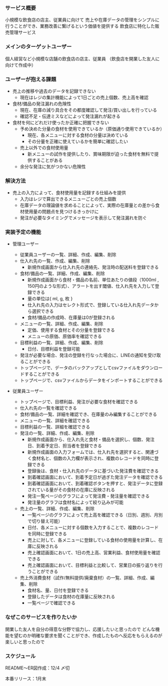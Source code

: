 ### サービス概要

小規模な飲食店の店主、従業員に向けて
売上や在庫データの管理をシンプルに行うことができ、業務改善に繋げるという価値を提供する
飲食店に特化した販売管理サービス

### メインのターゲットユーザー

個人経営など小規模な店舗の飲食店の店主、従業員
（飲食店を開業した友人に向けて作成中）

### ユーザーが抱える課題

- 売上の推移や過去のデータを記録できない
    - 現在はレジの集計機能によって1日ごとの売上個数、売上高を確認
- 食材/備品の発注漏れの危険性
    - 現在、在庫の減り具合をその都度確認して発注/買い出しを行っている
    - 確認不足・伝達ミスなどによって発注漏れが起きる
- 食材を何にどれだけ使ったか正確に把握できない
    - 予め決めた分量の食材を使用できているか（原価通り使用できているか）
        - 現在、各メニューに対する食材の分量は決めている
        - その分量を正確に使えているかを簡単に確認したい
    - 売上以外での食材使用量
        - 新メニューの試作を提供したり、賞味期限が迫った食材を無料で提供することがある
    - 余分な発注に気がつかない危険性

### 解決方法

- 売上の入力によって、食材使用量を記録する仕組みを提供
    - 入力はレジで算出できるメニューごとの売上個数
    - 在庫データの理論値を求めることによって、実際の在庫量との差から食材使用量の問題点を見つけるきっかけに
    - 発注が必要なタイミングでメッセージを表示して発注漏れを防ぐ

### 実装予定の機能

- 管理ユーザー
    - 従業員ユーザーの一覧、詳細、作成、編集、削除
    - 仕入れ先の一覧、作成、編集、削除
        - 新規作成画面から仕入れ先の連絡先、発注時の配送料を登録できる
    - 食材/備品の一覧、詳細、作成、編集、削除
        - 新規作成画面から食材・備品の名前、単位あたりの値段（1000ml , 150円のような形式）、アラートを出す閾値、仕入れ先を入力して登録できる
        - 量の単位は{ ml, g, 枚 }
        - 仕入れ先の入力はセレクト形式で、登録している仕入れ先データから選択できる
        - 食材/備品の作成時、在庫量は0が登録される
    - メニューの一覧、詳細、作成、編集、削除
        - 定価、使用する食材とその分量を登録できる
        - メニューの原価、原価率を確認できる
    - 目標利益の一覧、詳細、作成、編集、削除
        - 日付、目標利益を登録可能
    - 発注が必要な場合、発注の登録を行なった場合に、LINEの通知を受け取ることができる
    - トップページで、データのバックアップとしてcsvファイルをダウンロードすることができる
    - トップページで、csvファイルからデータをインポートすることができる

- 従業員ユーザー
    - トップページで、目標利益、発注が必要な食材を確認できる
    - 仕入れ先の一覧を確認できる
    - 食材/備品の一覧、詳細を確認でき、在庫量のみ編集することができる
    - メニューの一覧、詳細を確認できる
    - 目標利益の一覧、詳細を確認できる
    - 発注の一覧、詳細、作成、編集、削除
        - 新規作成画面から、仕入れ先と食材・備品を選択し、個数、発注日、到着予定日、担当者を登録できる
        - 新規作成画面の入力フォームでは、仕入れ先を選択すると、関連づく食材名と、個数の入力欄が表示され、複数のレコードを同時に登録できる
        - 登録後は、食材・仕入れ先のデータに基づいた発注費を確認できる
        - 到着確認画面において、到着予定日が過ぎた発注データを確認できる
        - 到着確認画面において、到着確認ボタンを押すと、発注データに登録されている量がその食材の在庫に反映される
        - 発注一覧ページのグラフによって発注費・発注量を確認できる
        - 発注量のグラフは食材名によって絞り込みが可能
    - 売上の一覧、詳細、作成、編集、削除
        - 一覧ページのグラフによって売上高を確認できる（日別、週別、月別で切り替え可能）
        - 日付、各メニューに対する個数を入力することで、複数のレコードを同時に登録できる
        - 売上に対して、各メニューに登録している食材の使用量を計算し、在庫に反映される
        - 売上確認画面において、1日の売上高、営業利益、食材使用量を確認できる
        - 売上確認画面において、目標利益と比較して、営業日の振り返りを行うことができる
    - 売上外消費食材（試作/無料提供/廃棄食材）の一覧、詳細、作成、編集、削除
        - 食材名、量、日付を登録できる
        - 登録したデータは食材の在庫量に反映される
        - 一覧ページで確認できる

### なぜこのサービスを作りたいか

開業した友人を自分の得意な分野で協力し、応援したいと思ったので
どんな機能を望むのか明確な要求を聞くことができ、作成したものへ反応をもらえるのが楽しいと思ったので

### スケジュール

README〜ER図作成：12/4 〆切

本番リリース：1月末